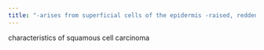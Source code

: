 ```yaml
---
title: "-arises from superficial cells of the epidermis -raised, reddened, scaly appearance -can spread from the keratinocytes to the lymph nodes"
---
```

characteristics of squamous cell carcinoma

